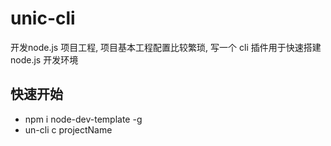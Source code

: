 <!--
 * @Author: chengdong
 * @Date: 2019-12-04 21:03:47
 * @LastEditTime : 2020-01-09 14:10:52
 * @LastEditors  : chengDong
 * @Description: readme
 * @FilePath: \node-dev-template\README.md
 -->
# unic-cli

 开发node.js 项目工程, 项目基本工程配置比较繁琐, 写一个 cli 插件用于快速搭建 node.js 开发环境


## 快速开始

 - npm i node-dev-template -g
 - un-cli c projectName
